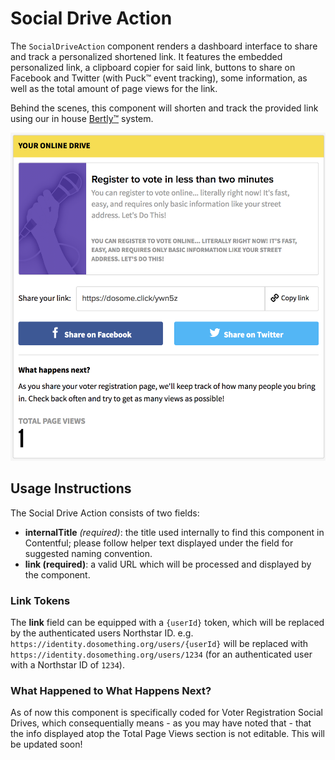 # Social Drive Action

The `SocialDriveAction` component renders a dashboard interface to share and track a personalized shortened link. It features the embedded personalized link, a clipboard copier for said link, buttons to share on Facebook and Twitter \(with Puck™ event tracking\), some information, as well as the total amount of page views for the link.

Behind the scenes, this component will shorten and track the provided link using our in house [Bertly™](https://github.com/DoSomething/bertly) system.

![Social Drive Action component](../../.gitbook/assets/social-drive-action-component%20%282%29.png)

## Usage Instructions

The Social Drive Action consists of two fields:

* **internalTitle** _\(required\)_: the title used internally to find this component in Contentful; please follow helper text displayed under the field for suggested naming convention.
* **link \(required\)**: a valid URL which will be processed and displayed by the component.

### Link Tokens

The **link** field can be equipped with a `{userId}` token, which will be replaced by the authenticated users Northstar ID. e.g. `https://identity.dosomething.org/users/{userId}` will be replaced with `https://identity.dosomething.org/users/1234` \(for an authenticated user with a Northstar ID of `1234`\).

### What Happened to What Happens Next?

As of now this component is specifically coded for Voter Registration Social Drives, which consequentially means - as you may have noted that - that the info displayed atop the Total Page Views section is not editable. This will be updated soon!

